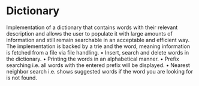 # Dictionary

Implementation of a dictionary that contains words with their relevant description and allows the user to
populate it with large amounts of information and still remain searchable in an acceptable and efficient way.
The implementation is backed by a trie and the word, meaning information is fetched from a file via file
handling.
• Insert, search and delete words in the dictionary.
• Printing the words in an alphabetical manner.
• Prefix searching i.e. all words with the entered prefix will be displayed.
• Nearest neighbor search i.e. shows suggested words if the word you are looking for is not found.
